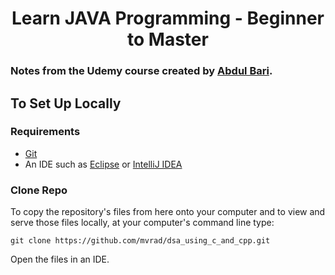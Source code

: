 <div align="center">
  <h1>Learn JAVA Programming - Beginner to Master</h1>
</div>
  <h3>Notes from the Udemy course created by <a href=https://www.udemy.com/course/java-se-programming/>Abdul Bari</a>.</h3>
  
## To Set Up Locally

### Requirements

* [Git](http://git-scm.com/)
* An IDE such as [Eclipse](https://www.eclipse.org/eclipseide/) or [IntelliJ IDEA](https://www.jetbrains.com/idea/)

### Clone Repo

To copy the repository's files from here onto your computer and to view and serve those files locally, at your computer's command line type:
```
git clone https://github.com/mvrad/dsa_using_c_and_cpp.git
```
Open the files in an IDE.
